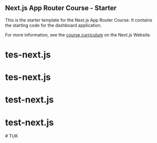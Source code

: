 ## Next.js App Router Course - Starter

This is the starter template for the Next.js App Router Course. It contains the starting code for the dashboard application.

For more information, see the [course curriculum](https://nextjs.org/learn) on the Next.js Website.
# tes-next.js
# tes-next.js
# test-next.js
# test-next.js
#   T U K  
 